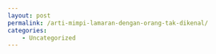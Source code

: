 ```yaml
---
layout: post
permalink: /arti-mimpi-lamaran-dengan-orang-tak-dikenal/
categories:
    - Uncategorized
---
```


